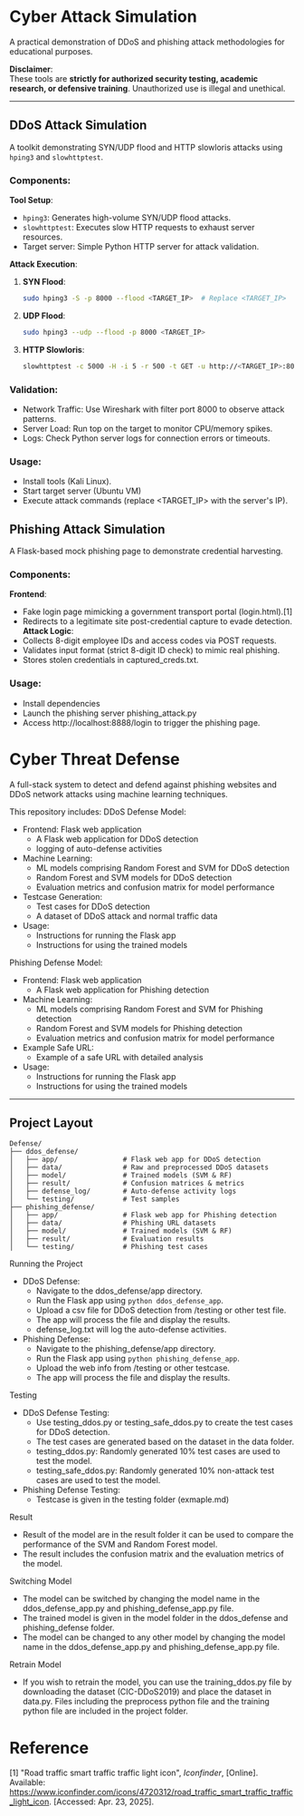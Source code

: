 # Cyber Attack Simulation  
A practical demonstration of DDoS and phishing attack methodologies for educational purposes.  

**Disclaimer**:  
These tools are **strictly for authorized security testing, academic research, or defensive training**. Unauthorized use is illegal and unethical.  

---

## DDoS Attack Simulation  
A toolkit demonstrating SYN/UDP flood and HTTP slowloris attacks using `hping3` and `slowhttptest`.  

### Components:  
**Tool Setup**:  
- `hping3`: Generates high-volume SYN/UDP flood attacks.  
- `slowhttptest`: Executes slow HTTP requests to exhaust server resources.  
- Target server: Simple Python HTTP server for attack validation. 

**Attack Execution**:  
1. **SYN Flood**:  
   ```bash  
   sudo hping3 -S -p 8000 --flood <TARGET_IP>  # Replace <TARGET_IP>
2. **UDP Flood**:
   ```bash  
   sudo hping3 --udp --flood -p 8000 <TARGET_IP>
3. **HTTP Slowloris**:
    ```bash  
   slowhttptest -c 5000 -H -i 5 -r 500 -t GET -u http://<TARGET_IP>:8000 -x 24 -p 10
 ### Validation:
- Network Traffic: Use Wireshark with filter port 8000 to observe attack patterns.
- Server Load: Run top on the target to monitor CPU/memory spikes.
- Logs: Check Python server logs for connection errors or timeouts.
 ### Usage:
 - Install tools (Kali Linux).
- Start target server (Ubuntu VM)
- Execute attack commands (replace <TARGET_IP> with the server's IP).



## Phishing Attack Simulation
A Flask-based mock phishing page to demonstrate credential harvesting.

### Components:  
**Frontend**:
- Fake login page mimicking a government transport portal (login.html).[1]
- Redirects to a legitimate site post-credential capture to evade detection.
**Attack Logic**:  
- Collects 8-digit employee IDs and access codes via POST requests.
- Validates input format (strict 8-digit ID check) to mimic real phishing.
- Stores stolen credentials in captured_creds.txt.
 ### Usage:
- Install dependencies
- Launch the phishing server phishing_attack.py
- Access http://localhost:8888/login to trigger the phishing page.

# Cyber Threat Defense

A full-stack system to detect and defend against phishing websites and DDoS network attacks using machine learning techniques.

This repository includes:
DDoS Defense Model:
- Frontend: Flask web application
  - A Flask web application for DDoS detection
  - logging of auto-defense activities
- Machine Learning:
  - ML models comprising Random Forest and SVM for DDoS detection
  - Random Forest and SVM models for DDoS detection
  - Evaluation metrics and confusion matrix for model performance
- Testcase Generation:
  - Test cases for DDoS detection
  - A dataset of DDoS attack and normal traffic data
- Usage:
  - Instructions for running the Flask app
  - Instructions for using the trained models


Phishing Defense Model:
- Frontend: Flask web application
  - A Flask web application for Phishing detection
- Machine Learning:
  - ML models comprising Random Forest and SVM for Phishing detection
  - Random Forest and SVM models for Phishing detection
  - Evaluation metrics and confusion matrix for model performance
- Example Safe URL:
  - Example of a safe URL with detailed analysis
- Usage:
  - Instructions for running the Flask app
  - Instructions for using the trained models
---

## Project Layout

```
Defense/
├── ddos_defense/
│   ├── app/                # Flask web app for DDoS detection
│   ├── data/               # Raw and preprocessed DDoS datasets
│   ├── model/              # Trained models (SVM & RF)
│   ├── result/             # Confusion matrices & metrics
│   ├── defense_log/        # Auto-defense activity logs
│   └── testing/            # Test samples
├── phishing_defense/
│   ├── app/                # Flask web app for Phishing detection
│   ├── data/               # Phishing URL datasets
│   ├── model/              # Trained models (SVM & RF)
│   ├── result/             # Evaluation results
│   └── testing/            # Phishing test cases
```

Running the Project
- DDoS Defense:
  - Navigate to the ddos_defense/app directory.
  - Run the Flask app using `python ddos_defense_app`.
  - Upload a csv file for DDoS detection from /testing or other test file.
  - The app will process the file and display the results.
  - defense_log.txt will log the auto-defense activities.
- Phishing Defense:
  - Navigate to the phishing_defense/app directory.
  - Run the Flask app using `python phishing_defense_app`.
  - Upload the web info from /testing or other testcase.
  - The app will process the file and display the results.

Testing
- DDoS Defense Testing:
  - Use testing_ddos.py or testing_safe_ddos.py to create the test cases for DDoS detection. 
  - The test cases are generated based on the dataset in the data folder.
  - testing_ddos.py: Randomly generated 10% test cases are used to test the model.
  - testing_safe_ddos.py: Randomly generated 10% non-attack test cases are used to test the model.
- Phishing Defense Testing:
  - Testcase is given in the testing folder (exmaple.md)

Result
  - Result of the model are in the result folder it can be used to compare the performance of the SVM and Random Forest model.
  - The result includes the confusion matrix and the evaluation metrics of the model.

Switching Model
  - The model can be switched by changing the model name in the ddos_defense_app.py and phishing_defense_app.py file.
  - The trained model is given in the model folder in the ddos_defense and phishing_defense folder.
  - The model can be changed to any other model by changing the model name in the ddos_defense_app.py and phishing_defense_app.py file.

Retrain Model 
  - If you wish to retrain the model, you can use the training_ddos.py file by downloading the 
  dataset (CIC-DDoS2019) and place the dataset in data.py.
  Files including the preprocess python file and the training python file are included in the project folder.
# Reference
[1] "Road traffic smart traffic traffic light icon", *Iconfinder*, [Online]. Available: https://www.iconfinder.com/icons/4720312/road_traffic_smart_traffic_traffic_light_icon. [Accessed: Apr. 23, 2025].

